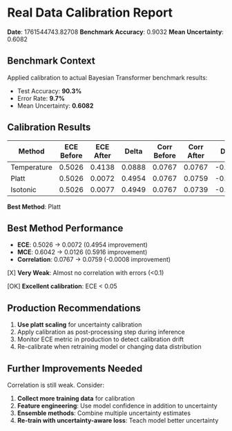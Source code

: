 # Real Data Calibration Report

**Date**: 1761544743.82708
**Benchmark Accuracy**: 0.9032
**Mean Uncertainty**: 0.6082

## Benchmark Context

Applied calibration to actual Bayesian Transformer benchmark results:

- Test Accuracy: **90.3%**
- Error Rate: **9.7%**
- Mean Uncertainty: **0.6082**

## Calibration Results

| Method | ECE Before | ECE After | Delta | Corr Before | Corr After | Delta |
|--------|------------|-----------|-------|-------------|------------|-------|
| Temperature | 0.5026 | 0.4138 | 0.0888 | 0.0767 | 0.0767 | -0.0000 |
| Platt | 0.5026 | 0.0072 | 0.4954 | 0.0767 | 0.0759 | -0.0008 |
| Isotonic | 0.5026 | 0.0077 | 0.4949 | 0.0767 | 0.0739 | -0.0028 |

**Best Method**: Platt

## Best Method Performance

- **ECE**: 0.5026 -> 0.0072 (0.4954 improvement)
- **MCE**: 0.6042 -> 0.0126 (0.5916 improvement)
- **Correlation**: 0.0767 -> 0.0759 (-0.0008 improvement)

[X] **Very Weak**: Almost no correlation with errors (<0.1)

[OK] **Excellent calibration**: ECE < 0.05

## Production Recommendations

1. **Use platt scaling** for uncertainty calibration
2. Apply calibration as post-processing step during inference
3. Monitor ECE metric in production to detect calibration drift
4. Re-calibrate when retraining model or changing data distribution

## Further Improvements Needed

Correlation is still weak. Consider:

1. **Collect more training data** for calibration
2. **Feature engineering**: Use model confidence in addition to uncertainty
3. **Ensemble methods**: Combine multiple uncertainty estimates
4. **Re-train with uncertainty-aware loss**: Teach model better uncertainty

